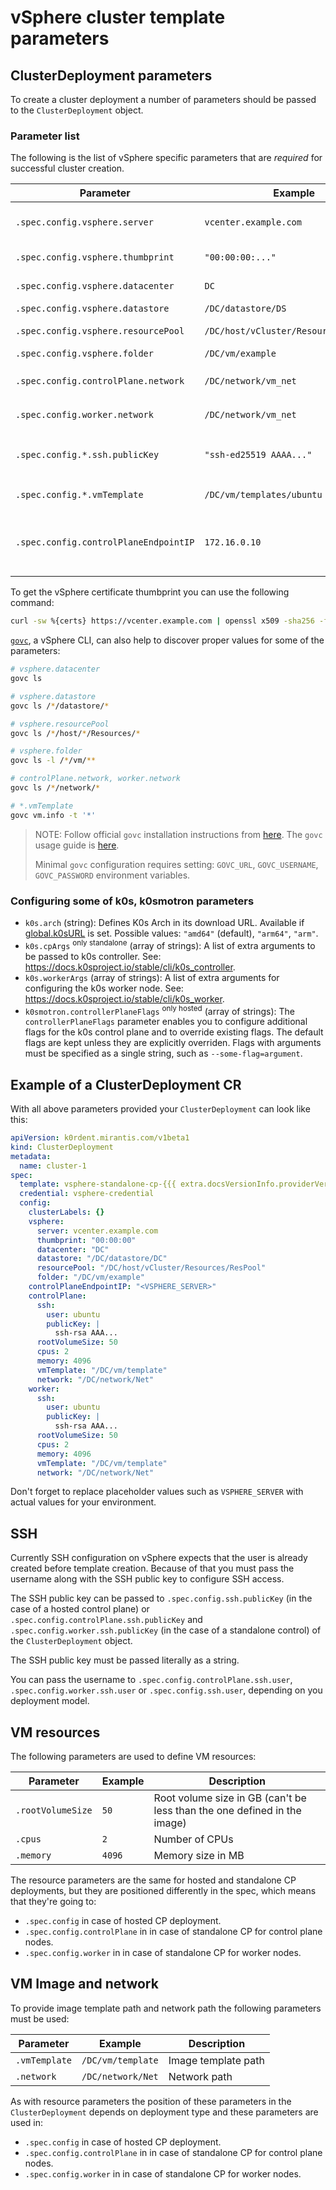 # vSphere cluster template parameters

## ClusterDeployment parameters

To create a cluster deployment a number of parameters should be passed to the
`ClusterDeployment` object.

### Parameter list

The following is the list of vSphere specific parameters that are _required_
for successful cluster creation.

| Parameter                             | Example                               | Description                                                     |
|---------------------------------------|---------------------------------------|-----------------------------------------------------------------|
| `.spec.config.vsphere.server`         | `vcenter.example.com`                 | Address of the vSphere instance                                 |
| `.spec.config.vsphere.thumbprint`     | `"00:00:00:..."`                      | Certificate thumbprint                                          |
| `.spec.config.vsphere.datacenter`     | `DC`                                  | Datacenter name                                                 |
| `.spec.config.vsphere.datastore`      | `/DC/datastore/DS`                    | Datastore path                                                  |
| `.spec.config.vsphere.resourcePool`   | `/DC/host/vCluster/Resources/ResPool` | Resource pool path                                              |
| `.spec.config.vsphere.folder`         | `/DC/vm/example`                      | Folder path                                                     |
| `.spec.config.controlPlane.network`   | `/DC/network/vm_net`                  | Network path for `controlPlane`                                 |
| `.spec.config.worker.network`         | `/DC/network/vm_net`                  | Network path for `worker`                                       |
| `.spec.config.*.ssh.publicKey`        | `"ssh-ed25519 AAAA..."`               | SSH public key in `authorized_keys` format                      |
| `.spec.config.*.vmTemplate`           | `/DC/vm/templates/ubuntu`             | VM template image path                                          |
| `.spec.config.controlPlaneEndpointIP` | `172.16.0.10`                         | `kube-vip` vIP which will be created for control plane endpoint |

To get the vSphere certificate thumbprint you can use the following command:

```bash
curl -sw %{certs} https://vcenter.example.com | openssl x509 -sha256 -fingerprint -noout | awk -F '=' '{print $2}'
```

[`govc`](https://github.com/vmware/govmomi/blob/main/govc/README.md), a vSphere CLI, can also help to discover proper values for some of the parameters:

```bash
# vsphere.datacenter
govc ls

# vsphere.datastore
govc ls /*/datastore/*

# vsphere.resourcePool
govc ls /*/host/*/Resources/*

# vsphere.folder
govc ls -l /*/vm/**

# controlPlane.network, worker.network
govc ls /*/network/*

# *.vmTemplate
govc vm.info -t '*'
```

> NOTE:
> Follow official `govc` installation instructions from [here](https://github.com/vmware/govmomi/blob/main/govc/README.md#installation). The `govc` usage guide is [here](https://github.com/vmware/govmomi/blob/main/govc/README.md#usage).
>
> Minimal `govc` configuration requires setting: `GOVC_URL`, `GOVC_USERNAME`, `GOVC_PASSWORD` environment variables.

### Configuring some of k0s, k0smotron parameters

* `k0s.arch` (string): Defines K0s Arch in its download URL. Available if [global.k0sURL](../../appendix/appendix-extend-mgmt.md#configuring-a-global-k0s-url)
   is set. Possible values: `"amd64"` (default), `"arm64"`, `"arm"`.
* `k0s.cpArgs` <sup>only standalone</sup> (array of strings): A list of extra arguments to be passed to k0s controller.
   See: <https://docs.k0sproject.io/stable/cli/k0s_controller>.
* `k0s.workerArgs` (array of strings): A list of extra arguments for configuring the k0s worker node. See: <https://docs.k0sproject.io/stable/cli/k0s_worker>.
* `k0smotron.controllerPlaneFlags` <sup>only hosted</sup> (array of strings): The `controllerPlaneFlags` parameter enables you to configure additional flags for the k0s control plane
   and to override existing flags. The default flags are kept unless they are explicitly overriden. Flags with arguments must be specified as a single
   string, such as `--some-flag=argument`.

## Example of a ClusterDeployment CR

With all above parameters provided your `ClusterDeployment` can look like this:

```yaml
apiVersion: k0rdent.mirantis.com/v1beta1
kind: ClusterDeployment
metadata:
  name: cluster-1
spec:
  template: vsphere-standalone-cp-{{{ extra.docsVersionInfo.providerVersions.dashVersions.vsphereStandaloneCpCluster }}}
  credential: vsphere-credential
  config:
    clusterLabels: {}
    vsphere:
      server: vcenter.example.com
      thumbprint: "00:00:00"
      datacenter: "DC"
      datastore: "/DC/datastore/DC"
      resourcePool: "/DC/host/vCluster/Resources/ResPool"
      folder: "/DC/vm/example"
    controlPlaneEndpointIP: "<VSPHERE_SERVER>"
    controlPlane:
      ssh:
        user: ubuntu
        publicKey: |
          ssh-rsa AAA...
      rootVolumeSize: 50
      cpus: 2
      memory: 4096
      vmTemplate: "/DC/vm/template"
      network: "/DC/network/Net"
    worker:
      ssh:
        user: ubuntu
        publicKey: |
          ssh-rsa AAA...
      rootVolumeSize: 50
      cpus: 2
      memory: 4096
      vmTemplate: "/DC/vm/template"
      network: "/DC/network/Net"
```

Don't forget to replace placeholder values such as `VSPHERE_SERVER` with actual values for your environment.

## SSH

Currently SSH configuration on vSphere expects that the user is already created
before template creation. Because of that you must pass the username along with the SSH
public key to configure SSH access.

The SSH public key can be passed to `.spec.config.ssh.publicKey` (in the case of a
hosted control plane) or `.spec.config.controlPlane.ssh.publicKey` and
`.spec.config.worker.ssh.publicKey` (in the case of a standalone control) of the
`ClusterDeployment` object.

The SSH public key must be passed literally as a string.

You can pass the username to `.spec.config.controlPlane.ssh.user`,
`.spec.config.worker.ssh.user` or `.spec.config.ssh.user`, depending on you
deployment model.

## VM resources

The following parameters are used to define VM resources:

| Parameter         | Example | Description                                                              |
|-------------------|---------|--------------------------------------------------------------------------|
| `.rootVolumeSize` | `50`    | Root volume size in GB (can't be less than the one defined in the image) |
| `.cpus`           | `2`     | Number of CPUs                                                           |
| `.memory`         | `4096`  | Memory size in MB                                                        |

The resource parameters are the same for hosted and standalone CP deployments,
but they are positioned differently in the spec, which means that they're going to:

* `.spec.config` in case of hosted CP deployment.
* `.spec.config.controlPlane` in in case of standalone CP for control plane nodes.
* `.spec.config.worker` in in case of standalone CP for worker nodes.

## VM Image and network

To provide image template path and network path the following parameters must be
used:

| Parameter     | Example           | Description         |
|---------------|-------------------|---------------------|
| `.vmTemplate` | `/DC/vm/template` | Image template path |
| `.network`    | `/DC/network/Net` | Network path        |

As with resource parameters the position of these parameters in the
`ClusterDeployment` depends on deployment type and these parameters are used in:

* `.spec.config` in case of hosted CP deployment.
* `.spec.config.controlPlane` in in case of standalone CP for control plane nodes.
* `.spec.config.worker` in in case of standalone CP for worker nodes.
